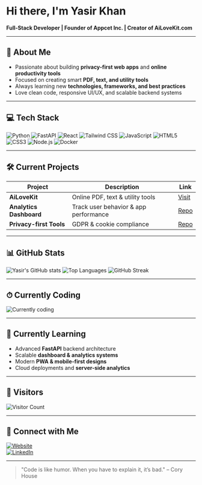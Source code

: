 # Hi there, I'm Yasir Khan

**Full-Stack Developer | Founder of Appcet Inc. | Creator of AiLoveKit.com**

---

## 🚀 About Me
- Passionate about building **privacy-first web apps** and **online productivity tools**  
- Focused on creating smart **PDF, text, and utility tools**  
- Always learning new **technologies, frameworks, and best practices**  
- Love clean code, responsive UI/UX, and scalable backend systems  

---

## 💻 Tech Stack
![Python](https://img.shields.io/badge/Python-3776AB?style=for-the-badge&logo=python&logoColor=white)
![FastAPI](https://img.shields.io/badge/FastAPI-009688?style=for-the-badge&logo=fastapi&logoColor=white)
![React](https://img.shields.io/badge/React-61DAFB?style=for-the-badge&logo=react&logoColor=black)
![Tailwind CSS](https://img.shields.io/badge/Tailwind_CSS-38B2AC?style=for-the-badge&logo=tailwind-css&logoColor=white)
![JavaScript](https://img.shields.io/badge/JavaScript-F7DF1E?style=for-the-badge&logo=javascript&logoColor=black)
![HTML5](https://img.shields.io/badge/HTML5-E34F26?style=for-the-badge&logo=html5&logoColor=white)
![CSS3](https://img.shields.io/badge/CSS3-1572B6?style=for-the-badge&logo=css3&logoColor=white)
![Node.js](https://img.shields.io/badge/Node.js-339933?style=for-the-badge&logo=node.js&logoColor=white)
![Docker](https://img.shields.io/badge/Docker-2496ED?style=for-the-badge&logo=docker&logoColor=white)

---

## 🛠 Current Projects
| Project | Description | Link |
|---------|-------------|------|
| **AiLoveKit** | Online PDF, text & utility tools | [Visit](https://ailovekit.com) |
| **Analytics Dashboard** | Track user behavior & app performance | [Repo](https://github.com/yasir-k) |
| **Privacy-first Tools** | GDPR & cookie compliance | [Repo](https://github.com/yasir-k) |

---

## 📊 GitHub Stats
![Yasir's GitHub stats](https://github-readme-stats.vercel.app/api?username=iyk-devops&show_icons=true&theme=tokyonight)
![Top Languages](https://github-readme-stats.vercel.app/api/top-langs/?username=iyk-devops&layout=compact&theme=tokyonight)
![GitHub Streak](https://github-readme-streak-stats.herokuapp.com/?user=iyk-devops&theme=tokyonight)

---

## ⏱ Currently Coding
![Currently coding](https://github-readme-activity-graph.cyclic.app/graph?username=iyk-devops&theme=react-dark&hide_border=true)

---

## 🌱 Currently Learning
- Advanced **FastAPI** backend architecture  
- Scalable **dashboard & analytics systems**  
- Modern **PWA & mobile-first designs**  
- Cloud deployments and **server-side analytics**  

---

## 👀 Visitors
![Visitor Count](https://profile-counter.glitch.me/yasir-k/count.svg)

---

## 🤝 Connect with Me
[![Website](https://img.shields.io/badge/Website-ailovekit.com-blue?style=for-the-badge&logo=Google-Chrome&logoColor=white)](https://ailovekit.com)  
[![LinkedIn](https://img.shields.io/badge/LinkedIn-Yasir%20Khan-blue?style=for-the-badge&logo=linkedin&logoColor=white)](https://linkedin.com/in/iyasirkhan)

---

> "Code is like humor. When you have to explain it, it’s bad." – Cory House
